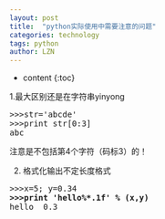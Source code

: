 ```yaml
---
layout: post
title:  "python实际使用中需要注意的问题" 
categories: technology
tags: python
author: LZN
---
```


* content
{:toc}

1.最大区别还是在字符串yinyong
<pre>&gt;&gt;&gt;str='abcde'
&gt;&gt;&gt;print str[0:3]
abc</pre>
注意是不包括第4个字符（码标3）的！

2. 格式化输出不定长度格式<span id="transmark" style="display: none; width: 0px; height: 0px;"></span>
<pre>&gt;&gt;&gt;x=5; y=0.34
<strong>&gt;&gt;&gt;print 'hello%*.1f' % (x,y)</strong>
hello  0.3</pre>
&nbsp;
